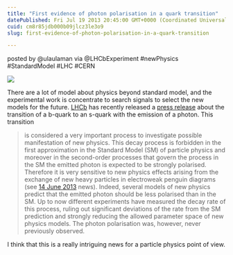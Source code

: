 ```yaml
---
title: "First evidence of photon polarisation in a quark transition"
datePublished: Fri Jul 19 2013 20:45:00 GMT+0000 (Coordinated Universal Time)
cuid: cm8r85jdb000b09jlcz3le3o9
slug: first-evidence-of-photon-polarisation-in-a-quark-transition

---
```



posted by @ulaulaman via @LHCbExperiment #newPhysics #StandardModel #LHC #CERN

[![](https://cdn.hashnode.com/res/hashnode/image/upload/v1743072149665/d23a4311-1ff9-4bfa-839e-7c1f3b0e54bd.jpeg)](http://lhcb-public.web.cern.ch/lhcb-public/Images2013/GammaPol.png)

There are a lot of model about physics beyond standard model, and the experimental work is concentrate to search signals to select the new models for the future. [LHCb](http://lhcb-public.web.cern.ch/lhcb-public/) has recently released a [press release](http://lhcb-public.web.cern.ch/lhcb-public/Welcome.html#PhPol) about the transition of a b-quark to an s-quark with the emission of a photon. This transition

> is considered a very important process to investigate possible manifestation of new physics. This decay process is forbidden in the first approximation in the Standard Model (SM) of particle physics and moreover in the second-order processes that govern the process in the SM the emitted photon is expected to be strongly polarised. Therefore it is very sensitive to new physics effects arising from the exchange of new heavy particles in electroweak penguin diagrams (see [14 June 2013](http://lhcb-public.web.cern.ch/lhcb-public/Welcome.html#penguins) news). Indeed, several models of new physics predict that the emitted photon should be less polarised than in the SM. Up to now different experiments have measured the decay rate of this process, ruling out significant deviations of the rate from the SM prediction and strongly reducing the allowed parameter space of new physics models. The photon polarisation was, however, never previously observed.

I think that this is a really intriguing news for a particle physics point of view.